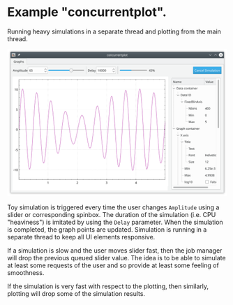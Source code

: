 # Example "concurrentplot".

Running heavy simulations in a separate thread and plotting from the main thread.

![concurrentplot](../../doc/assets/concurrentplot.png)

Toy simulation is triggered every time the user changes `Amplitude` using a
slider or corresponding spinbox. The duration of the simulation (i.e. CPU
"heaviness") is imitated by using the `Delay` parameter. When the simulation is
completed, the graph points are updated. Simulation is running in a separate
thread to keep all UI elements responsive.

If a simulation is slow and the user moves slider fast, then the job manager
will drop the previous queued slider value. The idea is to be able to simulate
at least some requests of the user and so provide at least some feeling of
smoothness.

If the simulation is very fast with respect to the plotting, then similarly,
plotting will drop some of the simulation results.

